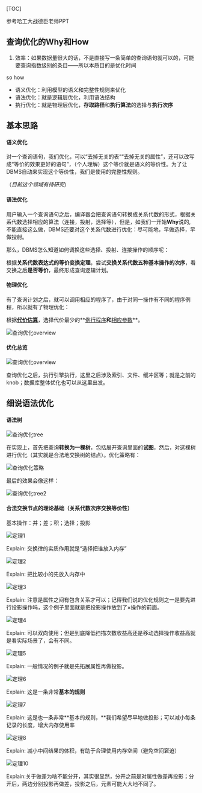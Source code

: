 [TOC]

参考哈工大战德臣老师PPT

## 查询优化的Why和How

1. 效率：如果数据量很大的话，不是直接写一条简单的查询语句就可以的，可能要查询指数级别的条目——所以本质目的是优化时间

so how

- 语义优化：利用模型的语义和完整性规则来优化
- 语法优化：就是逻辑层优化，利用语法结构
- 执行优化：就是物理层优化，**存取路径**和**执行算法**的选择与**执行次序**

## 基本思路

#### 语义优化

对一个查询语句，我们优化，可以“去掉无关的表”“去掉无关的属性”，还可以改写成“等价的效果更好的语句”，（个人理解）这个等价就是语义的等价性。为了让DBMS自动来实现这个等价性，我们是使用的完整性规则。

（*目前这个领域有待研究*）

#### 语法优化

用户输入一个查询语句之后，编译器会把查询语句转换成关系代数的形式，根据关系代数选择相应的算法（连接，投射，选择等），但是，如我们一开始**Why**说的,不能直接这么做，DBMS还要对这个关系代数进行优化：尽可能地，早做选择，早做投射。

那么，DBMS怎么知道如何调换这些选择、投射、连接操作的顺序呢：

根据**关系代数表达式的等价变换定理**，尝试**交换关系代数五种基本操作的次序**，看交换之后**是否等价**，最终形成查询逻辑计划。

#### 物理优化

有了查询计划之后，就可以调用相应的程序了，由于对同一操作有不同的程序例程，所以就有了物理优化：

根据<u>**代价估算**</u>，选择代价最少的**<u>例行程序</u>**和**<u>相应参数</u>**。

![查询优化overview](img/查询优化物理.png)

#### 优化总览

![查询优化overview](img/查询优化overview.png)

查询优化之后，执行引擎执行，这里之后涉及索引、文件、缓冲区等；就是之前的knob；数据库整体优化也可以从这里出发。

## 细说语法优化

#### 语法树

![查询优化tree](img/查询优化tree.png)

在实现上，首先把查询**转换为一棵树**，包括展开查询里面的**试图**，然后，对这棵树进行优化（其实就是合法地交换树的结点）。优化策略有：

![查询优化策略](img/查询优化策略.png)

最后的效果会像这样：

![查询优化tree2](img/查询优化tree2.png)

#### 合法交换节点的理论基础（关系代数次序交换等价性）

基本操作：并；差；积；选择；投影

![定理1](img/定理1.png)

Explain: 交换律的实质作用就是“选择把谁放入内存”

![定理2](img/定理2.png)

Explain: 把比较小的先放入内存中

![定理3](img/定理3.png)

Explain: 注意是属性之间有包含关系才可以；记得我们说的优化规则之一是要先进行投影操作吗，这个例子里面就是把投影操作放到了×操作的前面。

![定理4](img/定理4.png)

Explain: 可以双向使用；但是到底降低扫描次数收益高还是移动选择操作收益高就是看实际场景了，会有不同。

![定理5](img/定理5.png)

Explain: 一般情况的例子就是先拓展属性再做投影。

![定理6](img/定理6.png)

Explain: 这是一条非常**基本的规则**

![定理7](img/定理7.png)

Explain: 这是也一条非常**基本的规则，**我们希望尽早地做投影；可以减小每条记录的长度，增大内存使用率

![定理8](img/定理89.png)

Explain: 减小中间结果的体积，有助于合理使用内存空间（避免空间窘迫）

![定理10](img/定理10.png)

Explain:关于做差为啥不能分开，其实很显然，分开之前是对属性做差再投影；分开后，两边分别投影再做差，投影之后，元素可能大大地不同了。